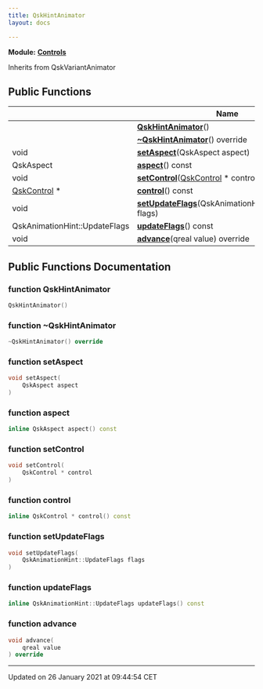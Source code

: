 ```yaml
---
title: QskHintAnimator
layout: docs

---
```



**Module:** **[Controls](/docs/modules/group___controls/)**



Inherits from QskVariantAnimator

## Public Functions

|                | Name           |
| -------------- | -------------- |
| | **[QskHintAnimator](/docs/classes/class_qsk_hint_animator/#function-qskhintanimator)**() |
| | **[~QskHintAnimator](/docs/classes/class_qsk_hint_animator/#function-~qskhintanimator)**() override |
| void | **[setAspect](/docs/classes/class_qsk_hint_animator/#function-setaspect)**(QskAspect aspect) |
| QskAspect | **[aspect](/docs/classes/class_qsk_hint_animator/#function-aspect)**() const |
| void | **[setControl](/docs/classes/class_qsk_hint_animator/#function-setcontrol)**([QskControl](/docs/classes/class_qsk_control/) * control) |
| [QskControl](/docs/classes/class_qsk_control/) * | **[control](/docs/classes/class_qsk_hint_animator/#function-control)**() const |
| void | **[setUpdateFlags](/docs/classes/class_qsk_hint_animator/#function-setupdateflags)**(QskAnimationHint::UpdateFlags flags) |
| QskAnimationHint::UpdateFlags | **[updateFlags](/docs/classes/class_qsk_hint_animator/#function-updateflags)**() const |
| void | **[advance](/docs/classes/class_qsk_hint_animator/#function-advance)**(qreal value) override |

## Public Functions Documentation

### function QskHintAnimator

```cpp
QskHintAnimator()
```


### function ~QskHintAnimator

```cpp
~QskHintAnimator() override
```


### function setAspect

```cpp
void setAspect(
    QskAspect aspect
)
```


### function aspect

```cpp
inline QskAspect aspect() const
```


### function setControl

```cpp
void setControl(
    QskControl * control
)
```


### function control

```cpp
inline QskControl * control() const
```


### function setUpdateFlags

```cpp
void setUpdateFlags(
    QskAnimationHint::UpdateFlags flags
)
```


### function updateFlags

```cpp
inline QskAnimationHint::UpdateFlags updateFlags() const
```


### function advance

```cpp
void advance(
    qreal value
) override
```


-------------------------------

Updated on 26 January 2021 at 09:44:54 CET